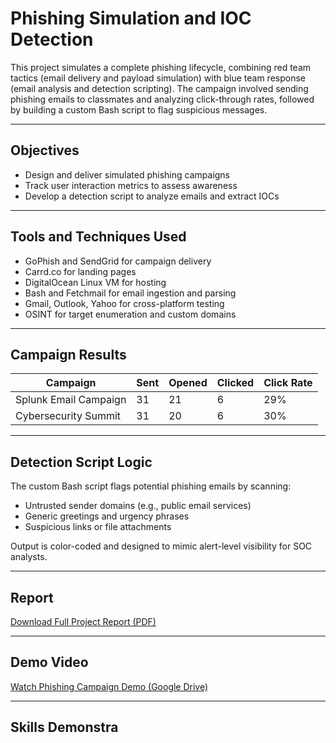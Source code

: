 # Phishing Simulation and IOC Detection

This project simulates a complete phishing lifecycle, combining red team tactics (email delivery and payload simulation) with blue team response (email analysis and detection scripting). The campaign involved sending phishing emails to classmates and analyzing click-through rates, followed by building a custom Bash script to flag suspicious messages.

---

## Objectives

- Design and deliver simulated phishing campaigns
- Track user interaction metrics to assess awareness
- Develop a detection script to analyze emails and extract IOCs

---

## Tools and Techniques Used

- GoPhish and SendGrid for campaign delivery  
- Carrd.co for landing pages  
- DigitalOcean Linux VM for hosting  
- Bash and Fetchmail for email ingestion and parsing  
- Gmail, Outlook, Yahoo for cross-platform testing  
- OSINT for target enumeration and custom domains

---

## Campaign Results

| Campaign                 | Sent | Opened | Clicked | Click Rate |
|--------------------------|------|--------|---------|------------|
| Splunk Email Campaign    | 31   | 21     | 6       | 29%        |
| Cybersecurity Summit     | 31   | 20     | 6       | 30%        |

---

## Detection Script Logic

The custom Bash script flags potential phishing emails by scanning:
- Untrusted sender domains (e.g., public email services)
- Generic greetings and urgency phrases
- Suspicious links or file attachments

Output is color-coded and designed to mimic alert-level visibility for SOC analysts.

---

## Report

[Download Full Project Report (PDF)](./phishing-report.pdf)

---

## Demo Video

[Watch Phishing Campaign Demo (Google Drive)](https://drive.google.com/file/d/1VLDhIcAzyM1ZtZtXig-ejgr2s0WbbDsn/view)

---

## Skills Demonstra
